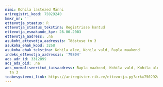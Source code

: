 ```yaml
---
nimi: Kohila lasteaed Männi
ariregistri_kood: 75029240
kmkr_nr: ''
ettevotja_staatus: R
ettevotja_staatus_tekstina: Registrisse kantud
ettevotja_esmakande_kpv: 26.06.2003
ettevotja_aadress: .na
asukoht_ettevotja_aadressis: Tööstuse tn 3
asukoha_ehak_kood: 3268
asukoha_ehak_tekstina: Kohila alev, Kohila vald, Rapla maakond
indeks_ettevotja_aadressis: '79804'
ads_adr_id: 3312899
ads_ads_oid: .na
ads_normaliseeritud_taisaadress: Rapla maakond, Kohila vald, Kohila alev, Tööstuse
  tn 3
teabesysteemi_link: https://ariregister.rik.ee/ettevotja.py?ark=75029240&ref=rekvisiidid
---
```

